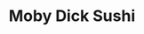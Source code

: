 ---
layout: place
title: "Moby Dick Sushi"
permalink: /maryland/wheaton/moby-dick-sushi.html
stateAbbr: MD
stateName: Maryland
cityName: Wheaton
seo:
  name: "Moby Dick Sushi"
  type: Restaurant
  links: http://www.mbdsushi.com/
description: "Snug setting with a big menu of sushi, Japanese noodles & a few token Korean dishes. Moby Dick Sushi serves delicious sushi in Wheaton, Maryland. Try fresh Japanese dishes for a great dining experience. Available for takeout, delivery, lunch, and dinner."
place_id: ChIJyeCMiRzPt4kRrma7Z0YjnuE
photos:
  - name: >-
      places/ChIJyeCMiRzPt4kRrma7Z0YjnuE/photos/AeeoHcKGVjNwtf3J2wekPBCQ9fQNKFc4yPao040jLNCuaahDBSm0Dcd5up_I2O_mwTDEXFyWZzF2E6fUCj4akKPRS65ty1ZlSZBU-pjLtkfzLxKH_YkaY2Vqb0ePlX0wzkIDWn33Sp8tnDpte1YYTLZEyh-c8l3NCtX9QDt9UowDW3ve4QtfVKtzrw_9RKaQDxgALjTKII8ITxlyIfHmrC_b9hAL0foJn8S7CVQZwH2g4VP9bk5TDxbIPTWH0oOAoh_k9wi_kKj1APn3fgN9bOea9jF97irvgSMeK26ZjTToJ0FpMg-Q18YGo4L8b_LG3eJrcd9jNnYwHoSRwDuNDNsls0_jGxtDlhIBd-0igMFSiQUDcGNFIsCcaDeI0KPxDW-bjH3Q0TxjMdWKiBnpgefSr193Q8_TbLmWj5pUVC9f0HlsqQ
    widthPx: 4032
    heightPx: 3024
    authorAttributions:
      - displayName: Jeff Schwamb
        uri: https://maps.google.com/maps/contrib/113953630611142545293
        photoUri: >-
          https://lh3.googleusercontent.com/a/ACg8ocIbGk_UoSmOHOLH6sXokoPCvqwk7o0d_d-4n1vGbZdhthpHlQ=s100-p-k-no-mo
    flagContentUri: >-
      https://www.google.com/local/imagery/report/?cb_client=maps_api_places.places_api&image_key=!1e10!2sCIHM0ogKEICAgICarJTcfQ&hl=en-US
    googleMapsUri: >-
      https://www.google.com/maps/place//data=!3m4!1e2!3m2!1sCIHM0ogKEICAgICarJTcfQ!2e10!4m2!3m1!1s0x89b7cf1c898ce0c9:0xe19e234667bb66ae
  - name: >-
      places/ChIJyeCMiRzPt4kRrma7Z0YjnuE/photos/AeeoHcKt9nZq5125DBgj21cV_AmM4NiIkXgzDxZEGELyzKnHZW5RywX5kf47kN02OsRtOaJTvEpT2fPNan1jhn4q9iTzb2imYbf_UqOgizn4YLlQuFRyh7-3WVxtvXZEQr_bnm3iBxpI4CxWu2NkyWOA1th2rD_HitFs-vs6LgW0LiNmlgQefME8K1r_C-yHCF4YPNBlpjFoKE-WTcQGJ22A4a6PDdqxkbN6l2eth7qDYF17HeQxANq9C2KNKLS66Nhe04MLCKNdr9X8ulVucTp7SmVuBf8knirOqPz7FxEw468v7SARv4Y9G6TFwS8PFFHwq83Ud7MdGcQnQjUhkMBwLx2AdkqTZ5-sDxb1IKbeJW0n5yE_66aCYXr0crjpraJQ-BNzguSAzaCk-1L-DU-ZHvwbXWWdplhaCy-vykli39S5WWde
    widthPx: 4080
    heightPx: 3072
    authorAttributions:
      - displayName: Ray Chen
        uri: https://maps.google.com/maps/contrib/102597671217061272428
        photoUri: >-
          https://lh3.googleusercontent.com/a-/ALV-UjWJkSUWoSdA9-dLIk7bYXQ0N4KxnQVkOGNllDao9fWjUGGbzYt57A=s100-p-k-no-mo
    flagContentUri: >-
      https://www.google.com/local/imagery/report/?cb_client=maps_api_places.places_api&image_key=!1e10!2sCIHM0ogKEICAgIChsdSW4gE&hl=en-US
    googleMapsUri: >-
      https://www.google.com/maps/place//data=!3m4!1e2!3m2!1sCIHM0ogKEICAgIChsdSW4gE!2e10!4m2!3m1!1s0x89b7cf1c898ce0c9:0xe19e234667bb66ae
  - name: >-
      places/ChIJyeCMiRzPt4kRrma7Z0YjnuE/photos/AeeoHcIj9jOc_odr3QhmYYW4NG5c7alLsBiIXdTDUSyvWH44HnOayllGOzrZ1vIN94QbwEbCDL-qOutjOC3kFWhqEWsOLv2nsBUNvKS-hXwPRHs31CDkeEX6CoFg0M1GojDQeywyOMY32S2pYrDKc-GCxSEvqZ9i3e0uNgkuI4w9zbSXHr_GzP5jSO4lPu1g3MIrHIwWjzsLNxE6RdBwbaEoyrVQKYV-Ldhgh7XzHwklvwgnh17pNbk5h7Es92nxHeZ0s8Q9S_mEJcNm5w-elk5SFyzMcvDBVgrWdmVlBsexZMsx34Z7EgzVPbt5vMdrnoo2x_QWMwsm2HA3wGCwzDvMSKdsTM5L4ytRb7BiMgb0iTLlU4XsS1JXZa1ioEtrTW2jTO8l-pOzH5l8q4aDFkk1NxJ6BPEteIJ05WbbIDP4DNimVbMP
    widthPx: 4080
    heightPx: 3072
    authorAttributions:
      - displayName: Ray Chen
        uri: https://maps.google.com/maps/contrib/102597671217061272428
        photoUri: >-
          https://lh3.googleusercontent.com/a-/ALV-UjWJkSUWoSdA9-dLIk7bYXQ0N4KxnQVkOGNllDao9fWjUGGbzYt57A=s100-p-k-no-mo
    flagContentUri: >-
      https://www.google.com/local/imagery/report/?cb_client=maps_api_places.places_api&image_key=!1e10!2sCIHM0ogKEICAgICRoPvL6gE&hl=en-US
    googleMapsUri: >-
      https://www.google.com/maps/place//data=!3m4!1e2!3m2!1sCIHM0ogKEICAgICRoPvL6gE!2e10!4m2!3m1!1s0x89b7cf1c898ce0c9:0xe19e234667bb66ae
  - name: >-
      places/ChIJyeCMiRzPt4kRrma7Z0YjnuE/photos/AeeoHcLK3DOEUsJNXlUslLYsxznIShyNCnDPddVrUAPrN9EmGY_fETHW6KAtMKPIXpVEatIf04F9r2ih7gD80u0QW4IfN6UfkS4wLcf-10d5bQwFxhduEOuwjwsV6UEMmzZfUHieUCg_V8bPooSKh1EiYiEHhPkUnwKPECJANtBT_j6lLmrV9NXuJWsNvJaM9DRbkGcUU7xXQ3w96Fb_hsbM2Vp5VkuInFlnCLEcDvV_ZxrH1B3EGoVxdsQvcoK-e3jkTRyQJS7VcKM8xhEdhJ2NItrpIIrwLcXMljsDXRuqd7OuuMCbN5lIK-krAsJA9kiO1Li4wmv2AVwfR8nk1_ji8fFiRZdPJAWnTBFhtz5uFd2P52mu1wRz15C8twNNAxDvt_ncprSwEgSIyIJ_h7uDvfY7y1EQtoUmgV9XeMbtYcv7wNTU
    widthPx: 4032
    heightPx: 3024
    authorAttributions:
      - displayName: Adam Friedman
        uri: https://maps.google.com/maps/contrib/106608804025975566521
        photoUri: >-
          https://lh3.googleusercontent.com/a/ACg8ocLwhZf4jr0_mmaxxe7YJcF_eD5bLnPaBaLHiogAokE-7akNFQ=s100-p-k-no-mo
    flagContentUri: >-
      https://www.google.com/local/imagery/report/?cb_client=maps_api_places.places_api&image_key=!1e10!2sCIHM0ogKEICAgID037f71AE&hl=en-US
    googleMapsUri: >-
      https://www.google.com/maps/place//data=!3m4!1e2!3m2!1sCIHM0ogKEICAgID037f71AE!2e10!4m2!3m1!1s0x89b7cf1c898ce0c9:0xe19e234667bb66ae
  - name: >-
      places/ChIJyeCMiRzPt4kRrma7Z0YjnuE/photos/AeeoHcKSGrVmAR6etDTG5Bmiyn0EgBUYLz_MQxfNiI9nTxR6pQKBEe_LekDI1kqFi4Im6dovwd51JiW_p7GWdB3X_FCd22rbQQTQnCg8vkLo3tx_v1klAGCCU999RbFvYI3KLqXGdt-ehbr0Djyn_hpB0pf-y_ld0_lG6b_5QoaGsnsw4PvWmQtM7CAPzk3zhzwi1jRhp8G1mrDGdtA98r4YysqSyUjwY8Q-J_wx_Bi3zwgAb7RcDYee20-XJS52uq-Qhdsz5U6Q91udY2L_tmsOBdSJitXsyCk3jvpZjLOx4ag2J8fPD7t4KJxmP6-SJpaoWk0tO1pYemsOyteS2B3bWNhiZ3idnrlXuJigDSFqfK3WHgvUlHy8ITsLIgCruQWlpzwYbT7sE6NU9awOcC8dQzTOdHhGQ_ZNe75AyhuwzMM
    widthPx: 4800
    heightPx: 2700
    authorAttributions:
      - displayName: Alycia Cai
        uri: https://maps.google.com/maps/contrib/113028522170485380014
        photoUri: >-
          https://lh3.googleusercontent.com/a-/ALV-UjVGFGGRp-_6lwSEnXdIwVIZM6u2Y1RyqVy61TsSPTWVZHCEpnMR=s100-p-k-no-mo
    flagContentUri: >-
      https://www.google.com/local/imagery/report/?cb_client=maps_api_places.places_api&image_key=!1e10!2sCIHM0ogKEICAgICn3_HWHw&hl=en-US
    googleMapsUri: >-
      https://www.google.com/maps/place//data=!3m4!1e2!3m2!1sCIHM0ogKEICAgICn3_HWHw!2e10!4m2!3m1!1s0x89b7cf1c898ce0c9:0xe19e234667bb66ae
  - name: >-
      places/ChIJyeCMiRzPt4kRrma7Z0YjnuE/photos/AeeoHcKyZ2VVreQhtAvRVZFwLToLzv8FxTPXbetQe0_veQRtWxA_c82CWI5URu0eIBEenrk3TgbexpRwNP3EhdPHo0zG1829oKo877wPT77FoZ8tH4fNzkLszFifXIEEcvZfUXamRs7OeveJJd29esv8xeYnmL_5rOgagFw1Wvgg950pvn56krfccC3YcmDennGsbu0BOrw1d_WfRFvIxtiFZ1Kb2wIbvuiOKtJpR6frNqPJ4c_jBJsYmI6VPU4wuxtlV9am1UeAUHFTvwKpfwWXYKp5cCTV8Y4NOgc5tyW1n5-WdQ3tJcLeDXlRoFEkfyqisw6lbNh2778YajK6EA0PPVXkQ3f5WdMedq_hU8af6-2EOsn9DdUSaZiviU6FeiS4EZ6i7Z8MVmk76STN4J_cXKNaO9R-5J48axwwK7tV9Wt4LzGj
    widthPx: 4080
    heightPx: 3072
    authorAttributions:
      - displayName: Ray Chen
        uri: https://maps.google.com/maps/contrib/102597671217061272428
        photoUri: >-
          https://lh3.googleusercontent.com/a-/ALV-UjWJkSUWoSdA9-dLIk7bYXQ0N4KxnQVkOGNllDao9fWjUGGbzYt57A=s100-p-k-no-mo
    flagContentUri: >-
      https://www.google.com/local/imagery/report/?cb_client=maps_api_places.places_api&image_key=!1e10!2sCIHM0ogKEICAgIChsdSWwgE&hl=en-US
    googleMapsUri: >-
      https://www.google.com/maps/place//data=!3m4!1e2!3m2!1sCIHM0ogKEICAgIChsdSWwgE!2e10!4m2!3m1!1s0x89b7cf1c898ce0c9:0xe19e234667bb66ae
  - name: >-
      places/ChIJyeCMiRzPt4kRrma7Z0YjnuE/photos/AeeoHcKkYkw1B5wz1tUQAvAuzkQszgnNOHNb9SJL0_kSpzIwDjEfJqffci1sxR9duw2QkmUgHKTtOW_VWJOv7JLG8QwZzQXx7K4jB85DrrxggA1i6k7XsuW4RBR5wmMcAgIJw_VeMeZVydqnoKiGjbKJttKT7WqMLLE_BENiDXu5cvfX9DI1rqglhlSIsGzemItDQs2hWHLi0lJyGBAtMQtmIdMLGU7q5C7G1Ejog5TtDk6oxswlxSHyLbg3eLPYpxt9vKtJIO0q5wJiRTTovOredzLIsOWIGBPOVwuG6l31WSY2_KtoknZDT05LWRSi2FOM9da2fNJCvnfKianO0-386omSKRUTT0bNpgLDrTSLXpyGou3kL1u75uDp4Wj1mdfyRxqVPN4WxoJPInb4aTY4yFNqi0c_alAwuJQmeXzAhWUefQ
    widthPx: 4080
    heightPx: 3072
    authorAttributions:
      - displayName: Ray Chen
        uri: https://maps.google.com/maps/contrib/102597671217061272428
        photoUri: >-
          https://lh3.googleusercontent.com/a-/ALV-UjWJkSUWoSdA9-dLIk7bYXQ0N4KxnQVkOGNllDao9fWjUGGbzYt57A=s100-p-k-no-mo
    flagContentUri: >-
      https://www.google.com/local/imagery/report/?cb_client=maps_api_places.places_api&image_key=!1e10!2sCIHM0ogKEICAgIDx8rruNQ&hl=en-US
    googleMapsUri: >-
      https://www.google.com/maps/place//data=!3m4!1e2!3m2!1sCIHM0ogKEICAgIDx8rruNQ!2e10!4m2!3m1!1s0x89b7cf1c898ce0c9:0xe19e234667bb66ae
  - name: >-
      places/ChIJyeCMiRzPt4kRrma7Z0YjnuE/photos/AeeoHcLGvg9fzqblgcHGpH7kK4_HsvNGj10hLcSJWEmKOaoS3VzojWb6IKnuvxcmFQP1HU2BmLbavj9m4aUVEh1ryHFtB1Nvy-SW6JMUQqrldYqNfd-VrY2mW-nmHGVv2Ephra6WZ5CPS1Kpom9f8wYyBDfdS4F-f4sYEMDyOJgajihLFk2-y9OF9elUKdFtRB-OkYBItI0FsdYcDLuHo-Ykk42jqRmdNy4tzWDR86ZyS5ecpTh16WXkiV0pUzZdvSFXh4l4WvVCcfKlCfcTDATlgBA58xPk2_lQhgaOVjRcumJwDfGTNM-qTDGxiKJFt9MUaNKlJmRRz8yEqYWoSgJQCqEdIOCv-w07QyGw0oahn-t1QLKiQGINE_cI3owkib-JJhHgL8TlRw0jTMXhx0MRM6Hh_9Cg6cECujloxYUuMssKthg
    widthPx: 4160
    heightPx: 3120
    authorAttributions:
      - displayName: Joyce Fuentes
        uri: https://maps.google.com/maps/contrib/108621701517960616250
        photoUri: >-
          https://lh3.googleusercontent.com/a-/ALV-UjWl1Q0WcO8xB-nXaXWAZeKJbzRsppWwOUvPXxIHwld9RkfqNGnm=s100-p-k-no-mo
    flagContentUri: >-
      https://www.google.com/local/imagery/report/?cb_client=maps_api_places.places_api&image_key=!1e10!2sCIHM0ogKEICAgIC447zClQE&hl=en-US
    googleMapsUri: >-
      https://www.google.com/maps/place//data=!3m4!1e2!3m2!1sCIHM0ogKEICAgIC447zClQE!2e10!4m2!3m1!1s0x89b7cf1c898ce0c9:0xe19e234667bb66ae
  - name: >-
      places/ChIJyeCMiRzPt4kRrma7Z0YjnuE/photos/AeeoHcL-4VYhtaLM2PQRJgrXzX0YwaxauMYxvgoaVKHurp4cdS6C9C1oapttc92NIjIIkKBKYhrw0V_OMukFR4ZcESfXPvSagcwiq4OP5OuyOjtl-l8JbDT61Kbu62p-dOL59rS8u3l6YyHqImH-fnjC8UsbVSErIaZgBiKtcGGT2K-Jsby5WNAIOaI8ub7U6LcQkpDBaScT9ywUqjkm_BSkrwdXfwjrP-LsLDCvjJwQiru5YO-nNwhzZFWiM-wrHNTJA-YDFU8PcoL44_87mhrQGkbai7WTJlg2_9uH0TTUf2MG2fwx9xU_aYEiRwmPiEY1wEDxElR35I0Uk2uRZOSfOJbWz8vXlVeRIbKbJ8Nuo-mVKeBicBJUqOtNRv4UKEnF8hsUAXGUNBK4bLi41rOWADMIgefcDQOlt-KyEg9J-1_2ybqj
    widthPx: 4080
    heightPx: 3072
    authorAttributions:
      - displayName: Ray Chen
        uri: https://maps.google.com/maps/contrib/102597671217061272428
        photoUri: >-
          https://lh3.googleusercontent.com/a-/ALV-UjWJkSUWoSdA9-dLIk7bYXQ0N4KxnQVkOGNllDao9fWjUGGbzYt57A=s100-p-k-no-mo
    flagContentUri: >-
      https://www.google.com/local/imagery/report/?cb_client=maps_api_places.places_api&image_key=!1e10!2sCIHM0ogKEICAgICD35ev1QE&hl=en-US
    googleMapsUri: >-
      https://www.google.com/maps/place//data=!3m4!1e2!3m2!1sCIHM0ogKEICAgICD35ev1QE!2e10!4m2!3m1!1s0x89b7cf1c898ce0c9:0xe19e234667bb66ae
  - name: >-
      places/ChIJyeCMiRzPt4kRrma7Z0YjnuE/photos/AeeoHcLxdVUt9C8LhbOV9koImov-QIkw02CqsSRlPnVhp9IybwCXPGlX_UIHcv1vGdVKkcFVG94vkmKirdMgnxyu8T5vjBSWvE_R1x8eWdwnXZUh9qHmAEhOFn5DJdnPGa5nl4w3tbHHg1CDRwSWnvgIVh9yaVY-EZsauw4ngpjYC0Ykyy5EbDUcHtPjv1obQrH8WC6Oz4i-vASg1iBVPnu944pQc1qJPZcNRVgoKT4Yp9HskKgj6Mjcg8qJam1kwBUgLgMInfGZ_kSTwY9Jty0WS4PWx2JSeufVxSFnSWzQqrXDxz4xRnClBv0C3rW788pa2qDjeSEkfqqsA3Mtw3UDLwQC-Sy06PM47OFhecju-W5CrOJYrK07QqxRI4GYXkUiLkUBeEvQhVS7h6oSxaFP2ghVVccyrdmlekCaFPKQ4Ci_2z_J
    widthPx: 3024
    heightPx: 4032
    authorAttributions:
      - displayName: Landin Sorenson
        uri: https://maps.google.com/maps/contrib/109066246684307759747
        photoUri: >-
          https://lh3.googleusercontent.com/a/ACg8ocLXJPaIZqKIqS2HjLFxnTrt_zk5RC0mM5h8DD-ejb6LRNRb6Hc=s100-p-k-no-mo
    flagContentUri: >-
      https://www.google.com/local/imagery/report/?cb_client=maps_api_places.places_api&image_key=!1e10!2sCIHM0ogKEICAgICOxfHkkQE&hl=en-US
    googleMapsUri: >-
      https://www.google.com/maps/place//data=!3m4!1e2!3m2!1sCIHM0ogKEICAgICOxfHkkQE!2e10!4m2!3m1!1s0x89b7cf1c898ce0c9:0xe19e234667bb66ae
address: 11220 Triangle Ln, Wheaton, MD 20902, USA
street: 11220 Triangle Ln
city: Wheaton
state: MD
zip: '20902'
country: USA
neighborhood: Wheaton
latitude: '39.039178'
longitude: '-77.051637'
accessibility_options:
  wheelchairAccessibleParking: true
  wheelchairAccessibleEntrance: true
  wheelchairAccessibleSeating: true
business_status: OPERATIONAL
name: Moby Dick Sushi
google_maps_links:
  directionsUri: >-
    https://www.google.com/maps/dir//''/data=!4m7!4m6!1m1!4e2!1m2!1m1!1s0x89b7cf1c898ce0c9:0xe19e234667bb66ae!3e0
  placeUri: https://maps.google.com/?cid=16257470490149086894
  writeAReviewUri: >-
    https://www.google.com/maps/place//data=!4m3!3m2!1s0x89b7cf1c898ce0c9:0xe19e234667bb66ae!12e1
  reviewsUri: >-
    https://www.google.com/maps/place//data=!4m4!3m3!1s0x89b7cf1c898ce0c9:0xe19e234667bb66ae!9m1!1b1
  photosUri: >-
    https://www.google.com/maps/place//data=!4m3!3m2!1s0x89b7cf1c898ce0c9:0xe19e234667bb66ae!10e5
primary_type: Sushi Restaurant
opening_hours:
  regular: null
  current: null
secondary_opening_hours:
  regular:
    weekdayDescriptions: null
    type: null
  current:
    weekdayDescriptions: null
    type: null
phone: (301) 949-3910
price_level: PRICE_LEVEL_MODERATE
price_range: $20 &ndash; $30
rating: '4.6'
rating_count: 338
website: http://www.mbdsushi.com/
reviews:
  - name: >-
      places/ChIJyeCMiRzPt4kRrma7Z0YjnuE/reviews/ChdDSUhNMG9nS0VJQ0FnTUR3NmM3QzFRRRAB
    relativePublishTimeDescription: 2 weeks ago
    rating: 4
    text:
      text: >-
        I've been going here for at least 15 years and it's typically amazing.

        The service is great, staff is friendly.

        The Itamae is quick and busy and very kind. My friends and I have spent
        upwards of $210 (3 of us)  lol before tip because the sushi is THATTTTTT
        GREAT. Highly recommend 15 years later
      languageCode: en
    originalText:
      text: >-
        I've been going here for at least 15 years and it's typically amazing.

        The service is great, staff is friendly.

        The Itamae is quick and busy and very kind. My friends and I have spent
        upwards of $210 (3 of us)  lol before tip because the sushi is THATTTTTT
        GREAT. Highly recommend 15 years later
      languageCode: en
    authorAttribution:
      displayName: Paige L
      uri: https://www.google.com/maps/contrib/116113505768952183966/reviews
      photoUri: >-
        https://lh3.googleusercontent.com/a-/ALV-UjVrKBPK4FoATqtEilbRa9b_VFQhSgrFLz2qawrwhZtqqSYxV5Q=s128-c0x00000000-cc-rp-mo-ba3
    publishTime: '2025-03-26T21:19:47.538249Z'
    flagContentUri: >-
      https://www.google.com/local/review/rap/report?postId=ChdDSUhNMG9nS0VJQ0FnTUR3NmM3QzFRRRAB&d=17924085&t=1
    googleMapsUri: >-
      https://www.google.com/maps/reviews/data=!4m6!14m5!1m4!2m3!1sChdDSUhNMG9nS0VJQ0FnTUR3NmM3QzFRRRAB!2m1!1s0x89b7cf1c898ce0c9:0xe19e234667bb66ae
  - name: >-
      places/ChIJyeCMiRzPt4kRrma7Z0YjnuE/reviews/ChZDSUhNMG9nS0VJQ0FnSUR4amNtTFlREAE
    relativePublishTimeDescription: a year ago
    rating: 5
    text:
      text: >-
        This is the only sushi place I order from now! Been going here for over
        a year now and it has never disappointed. Luckily, their indoor dining
        has opened again as well. Their takeout is always fresh and the quality
        of their sushi is perfect. Best of all, the staff are always very
        friendly and welcoming. I can't recommend this place enough!
      languageCode: en
    originalText:
      text: >-
        This is the only sushi place I order from now! Been going here for over
        a year now and it has never disappointed. Luckily, their indoor dining
        has opened again as well. Their takeout is always fresh and the quality
        of their sushi is perfect. Best of all, the staff are always very
        friendly and welcoming. I can't recommend this place enough!
      languageCode: en
    authorAttribution:
      displayName: Kevin
      uri: https://www.google.com/maps/contrib/103227164794006877986/reviews
      photoUri: >-
        https://lh3.googleusercontent.com/a-/ALV-UjVE2blSc1hiNj67sspB8WAEkQ6DUMhHZm2Q8UUaOJgfvzKZXw_KMQ=s128-c0x00000000-cc-rp-mo-ba5
    publishTime: '2023-10-12T20:22:14.190533Z'
    flagContentUri: >-
      https://www.google.com/local/review/rap/report?postId=ChZDSUhNMG9nS0VJQ0FnSUR4amNtTFlREAE&d=17924085&t=1
    googleMapsUri: >-
      https://www.google.com/maps/reviews/data=!4m6!14m5!1m4!2m3!1sChZDSUhNMG9nS0VJQ0FnSUR4amNtTFlREAE!2m1!1s0x89b7cf1c898ce0c9:0xe19e234667bb66ae
  - name: >-
      places/ChIJyeCMiRzPt4kRrma7Z0YjnuE/reviews/ChZDSUhNMG9nS0VJQ0FnSURaMDREaVN3EAE
    relativePublishTimeDescription: a year ago
    rating: 5
    text:
      text: >-
        This is easily the best sushi i have had in ages. As a vegan i often
        struggle to find sushi that isn’t just an avocado roll or more than two
        items on the menu that i can eat. This place is packed with flavor and
        the service is also respectable and kind. The non vegan sushi was also
        soooo delicious. The one thing i think everyone should try is the
        crunchy spicy veggie roll. It was soo good i had to come back the next
        day to eat again. One of the best things i have ever eaten!!! I’m still
        thinking about it and about to order it after i leave this review. We
        started to dig in therefore the picture is somewhat eaten since we
        couldn’t stop ourselves as soon as we got the food on the table. Truly
        amazing !!
      languageCode: en
    originalText:
      text: >-
        This is easily the best sushi i have had in ages. As a vegan i often
        struggle to find sushi that isn’t just an avocado roll or more than two
        items on the menu that i can eat. This place is packed with flavor and
        the service is also respectable and kind. The non vegan sushi was also
        soooo delicious. The one thing i think everyone should try is the
        crunchy spicy veggie roll. It was soo good i had to come back the next
        day to eat again. One of the best things i have ever eaten!!! I’m still
        thinking about it and about to order it after i leave this review. We
        started to dig in therefore the picture is somewhat eaten since we
        couldn’t stop ourselves as soon as we got the food on the table. Truly
        amazing !!
      languageCode: en
    authorAttribution:
      displayName: Rosemary Mwaura
      uri: https://www.google.com/maps/contrib/114628173008557414437/reviews
      photoUri: >-
        https://lh3.googleusercontent.com/a-/ALV-UjVkAGychkWEOTOhm0YaBCN3CyLO1kZqJaPzlVTheQQ7L0kRs-Pr=s128-c0x00000000-cc-rp-mo-ba2
    publishTime: '2023-10-07T16:31:31.494625Z'
    flagContentUri: >-
      https://www.google.com/local/review/rap/report?postId=ChZDSUhNMG9nS0VJQ0FnSURaMDREaVN3EAE&d=17924085&t=1
    googleMapsUri: >-
      https://www.google.com/maps/reviews/data=!4m6!14m5!1m4!2m3!1sChZDSUhNMG9nS0VJQ0FnSURaMDREaVN3EAE!2m1!1s0x89b7cf1c898ce0c9:0xe19e234667bb66ae
  - name: >-
      places/ChIJyeCMiRzPt4kRrma7Z0YjnuE/reviews/ChZDSUhNMG9nS0VJQ0FnSUNPeGZIa1lREAE
    relativePublishTimeDescription: 2 years ago
    rating: 2
    text:
      text: >-
        Disappointing.


        Quality control is really important for sushi. I’ve had great sushi from
        this place before, Which is why this review is still two stars and not
        one.


        After pulling the bones out of my teeth which is something you never
        want to do while eating sushi. Finding ourselves being unable to finish
        the food. Chewing for minutes like well done steak on tuna of it
        probably isn’t sushi grade.


        I wrote this review.


        Tips for success: Don’t place hot rolls and cold rolls in the same box.
        Select fish that’s appropriate for raw consumption, And then slice it
        correctly.


        And most importantly DE-BONE your fish.


        The only photo I took after our first disappointing couple of bites
        attached.
      languageCode: en
    originalText:
      text: >-
        Disappointing.


        Quality control is really important for sushi. I’ve had great sushi from
        this place before, Which is why this review is still two stars and not
        one.


        After pulling the bones out of my teeth which is something you never
        want to do while eating sushi. Finding ourselves being unable to finish
        the food. Chewing for minutes like well done steak on tuna of it
        probably isn’t sushi grade.


        I wrote this review.


        Tips for success: Don’t place hot rolls and cold rolls in the same box.
        Select fish that’s appropriate for raw consumption, And then slice it
        correctly.


        And most importantly DE-BONE your fish.


        The only photo I took after our first disappointing couple of bites
        attached.
      languageCode: en
    authorAttribution:
      displayName: Landin Sorenson
      uri: https://www.google.com/maps/contrib/109066246684307759747/reviews
      photoUri: >-
        https://lh3.googleusercontent.com/a/ACg8ocLXJPaIZqKIqS2HjLFxnTrt_zk5RC0mM5h8DD-ejb6LRNRb6Hc=s128-c0x00000000-cc-rp-mo
    publishTime: '2022-06-14T22:53:14.821878Z'
    flagContentUri: >-
      https://www.google.com/local/review/rap/report?postId=ChZDSUhNMG9nS0VJQ0FnSUNPeGZIa1lREAE&d=17924085&t=1
    googleMapsUri: >-
      https://www.google.com/maps/reviews/data=!4m6!14m5!1m4!2m3!1sChZDSUhNMG9nS0VJQ0FnSUNPeGZIa1lREAE!2m1!1s0x89b7cf1c898ce0c9:0xe19e234667bb66ae
  - name: >-
      places/ChIJyeCMiRzPt4kRrma7Z0YjnuE/reviews/ChdDSUhNMG9nS0VJQ0FnSUR6MUxiOHF3RRAB
    relativePublishTimeDescription: 10 months ago
    rating: 1
    text:
      text: >-
        Sushi bites tight, stuck together and almost disassembled with tasteless
        flavor and a teriyaki chicken that was pitiful. Plus super long wait
        times and lousy service from the lady taking the orders. Highly
        disappointed.
      languageCode: en
    originalText:
      text: >-
        Sushi bites tight, stuck together and almost disassembled with tasteless
        flavor and a teriyaki chicken that was pitiful. Plus super long wait
        times and lousy service from the lady taking the orders. Highly
        disappointed.
      languageCode: en
    authorAttribution:
      displayName: Valeria Gonzalez
      uri: https://www.google.com/maps/contrib/107391514211249039447/reviews
      photoUri: >-
        https://lh3.googleusercontent.com/a/ACg8ocIOZKDdLMhiKYsU9Zc9RKqmrapIsb6CpF6A6SwA4_LCGcVjIo7T=s128-c0x00000000-cc-rp-mo-ba2
    publishTime: '2024-06-07T23:04:39.631886Z'
    flagContentUri: >-
      https://www.google.com/local/review/rap/report?postId=ChdDSUhNMG9nS0VJQ0FnSUR6MUxiOHF3RRAB&d=17924085&t=1
    googleMapsUri: >-
      https://www.google.com/maps/reviews/data=!4m6!14m5!1m4!2m3!1sChdDSUhNMG9nS0VJQ0FnSUR6MUxiOHF3RRAB!2m1!1s0x89b7cf1c898ce0c9:0xe19e234667bb66ae
parking_options:
  freeParkingLot: true
  paidParkingLot: true
  freeStreetParking: true
  valetParking: false
payment_options:
  acceptsCreditCards: true
  acceptsDebitCards: true
  acceptsCashOnly: false
  acceptsNfc: true
allow_dogs: null
curbside_pickup: false
delivery: true
dine_in: true
good_for_children: true
good_for_groups: null
good_for_sports: false
live_music: false
menu_for_children: null
outdoor_seating: false
reservable: false
restroom: true
serves_beer: true
serves_breakfast: false
serves_brunch: false
serves_cocktails: false
serves_coffee: false
serves_dinner: true
serves_dessert: true
serves_lunch: true
serves_vegetarian_food: true
serves_wine: null
takeout: true
summary: >-
  Snug setting with a big menu of sushi, Japanese noodles & a few token Korean
  dishes.

---